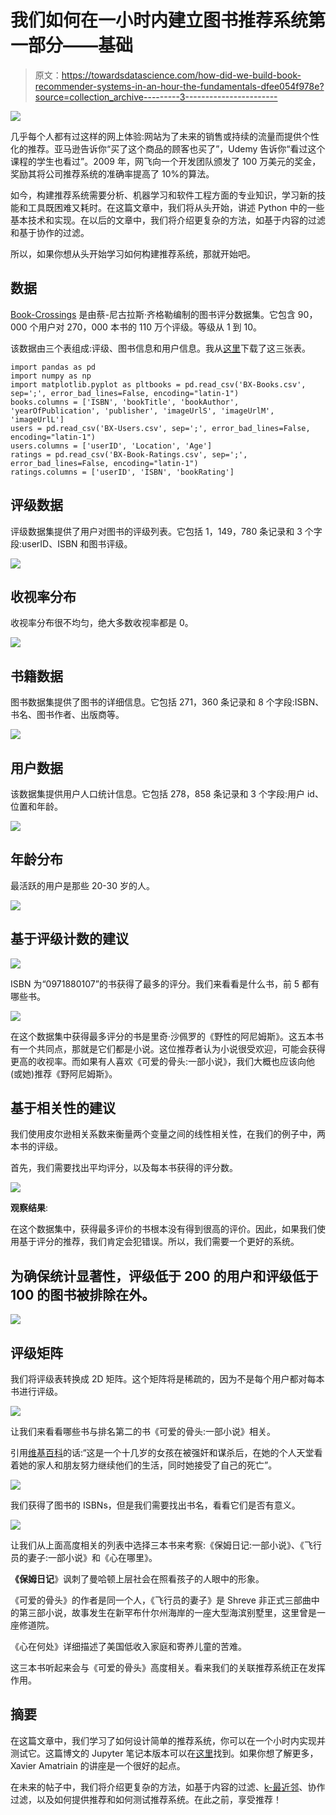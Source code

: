 # 我们如何在一小时内建立图书推荐系统第一部分——基础

> 原文：<https://towardsdatascience.com/how-did-we-build-book-recommender-systems-in-an-hour-the-fundamentals-dfee054f978e?source=collection_archive---------3----------------------->

![](img/a9fe570a4594cb5c6ac4308a057a7a39.png)

几乎每个人都有过这样的网上体验:网站为了未来的销售或持续的流量而提供个性化的推荐。亚马逊告诉你“买了这个商品的顾客也买了”，Udemy 告诉你“看过这个课程的学生也看过”。2009 年，网飞向一个开发团队颁发了 100 万美元的奖金，奖励其将公司推荐系统的准确率提高了 10%的算法。

如今，构建推荐系统需要分析、机器学习和软件工程方面的专业知识，学习新的技能和工具既困难又耗时。在这篇文章中，我们将从头开始，讲述 Python 中的一些基本技术和实现。在以后的文章中，我们将介绍更复杂的方法，如基于内容的过滤和基于协作的过滤。

所以，如果你想从头开始学习如何构建推荐系统，那就开始吧。

## 数据

[Book-Crossings](http://www2.informatik.uni-freiburg.de/~cziegler/BX/) 是由蔡-尼古拉斯·齐格勒编制的图书评分数据集。它包含 90，000 个用户对 270，000 本书的 110 万个评级。等级从 1 到 10。

该数据由三个表组成:评级、图书信息和用户信息。我从[这里](http://www2.informatik.uni-freiburg.de/~cziegler/BX/)下载了这三张表。

```
import pandas as pd
import numpy as np
import matplotlib.pyplot as pltbooks = pd.read_csv('BX-Books.csv', sep=';', error_bad_lines=False, encoding="latin-1")
books.columns = ['ISBN', 'bookTitle', 'bookAuthor', 'yearOfPublication', 'publisher', 'imageUrlS', 'imageUrlM', 'imageUrlL']
users = pd.read_csv('BX-Users.csv', sep=';', error_bad_lines=False, encoding="latin-1")
users.columns = ['userID', 'Location', 'Age']
ratings = pd.read_csv('BX-Book-Ratings.csv', sep=';', error_bad_lines=False, encoding="latin-1")
ratings.columns = ['userID', 'ISBN', 'bookRating']
```

## 评级数据

评级数据集提供了用户对图书的评级列表。它包括 1，149，780 条记录和 3 个字段:userID、ISBN 和图书评级。

![](img/fd9b0bcf3079b3239576c5303a44836a.png)

## 收视率分布

收视率分布很不均匀，绝大多数收视率都是 0。

![](img/8e03ac6d931aa6f8a4ade8223e05bd4e.png)

## 书籍数据

图书数据集提供了图书的详细信息。它包括 271，360 条记录和 8 个字段:ISBN、书名、图书作者、出版商等。

![](img/e51943e8dd5312e235e91dc2eceba82a.png)

## 用户数据

该数据集提供用户人口统计信息。它包括 278，858 条记录和 3 个字段:用户 id、位置和年龄。

![](img/7a68e902e6e9695bbea1ca83154a911a.png)

## 年龄分布

最活跃的用户是那些 20-30 岁的人。

![](img/e3a17e9720ca5540284bfd0543925721.png)

## 基于评级计数的建议

![](img/81840b2da8ffd80e97a692b5c2079c0a.png)

ISBN 为“0971880107”的书获得了最多的评分。我们来看看是什么书，前 5 都有哪些书。

![](img/03f0d401140c0a3aa675f8efb3185260.png)

在这个数据集中获得最多评分的书是里奇·沙佩罗的《野性的阿尼姆斯》。这五本书有一个共同点，那就是它们都是小说。这位推荐者认为小说很受欢迎，可能会获得更高的收视率。而如果有人喜欢《可爱的骨头:一部小说》，我们大概也应该向他(或她)推荐《野阿尼姆斯》。

## 基于相关性的建议

我们使用皮尔逊相关系数来衡量两个变量之间的线性相关性，在我们的例子中，两本书的评级。

首先，我们需要找出平均评分，以及每本书获得的评分数。

![](img/fa7f79f21783b0dd1b79b7a2c859389f.png)

**观察结果**:

在这个数据集中，获得最多评价的书根本没有得到很高的评价。因此，如果我们使用基于评分的推荐，我们肯定会犯错误。所以，我们需要一个更好的系统。

## 为确保统计显著性，评级低于 200 的用户和评级低于 100 的图书被排除在外。

![](img/1fbed890076350e59b65367125f3f520.png)

## 评级矩阵

我们将评级表转换成 2D 矩阵。这个矩阵将是稀疏的，因为不是每个用户都对每本书进行评级。

![](img/65879ac99936c6b1011f9d8eb9c89a2e.png)

让我们来看看哪些书与排名第二的书《可爱的骨头:一部小说》相关。

引用[维基百科](https://en.wikipedia.org/wiki/The_Lovely_Bones)的话:“这是一个十几岁的女孩在被强奸和谋杀后，在她的个人天堂看着她的家人和朋友努力继续他们的生活，同时她接受了自己的死亡”。

![](img/569dd33537c6a5be8dd03b2c3d7c9fad.png)

我们获得了图书的 ISBNs，但是我们需要找出书名，看看它们是否有意义。

![](img/e04654a5ca4b08aa007a7a0a795e9712.png)

让我们从上面高度相关的列表中选择三本书来考察:《保姆日记:一部小说》、《飞行员的妻子:一部小说》和《心在哪里》。

**《保姆日记**》讽刺了曼哈顿上层社会在照看孩子的人眼中的形象。

《可爱的骨头》的作者是同一个人，《飞行员的妻子》是 Shreve 非正式三部曲中的第三部小说，故事发生在新罕布什尔州海岸的一座大型海滨别墅里，这里曾是一座修道院。

《心在何处》详细描述了美国低收入家庭和寄养儿童的苦难。

这三本书听起来会与《可爱的骨头》高度相关。看来我们的关联推荐系统正在发挥作用。

## 摘要

在这篇文章中，我们学习了如何设计简单的推荐系统，你可以在一个小时内实现并测试它。这篇博文的 Jupyter 笔记本版本可以在[这里](https://github.com/susanli2016/Machine-Learning-with-Python/blob/master/Recommender%20Systems%20-%20The%20Fundamentals.ipynb)找到。如果你想了解更多，Xavier Amatriain 的讲座是一个很好的起点。

在未来的帖子中，我们将介绍更复杂的方法，如基于内容的过滤、[k-最近邻](https://medium.com/towards-data-science/how-did-we-build-book-recommender-systems-in-an-hour-part-2-k-nearest-neighbors-and-matrix-c04b3c2ef55c)、协作过滤，以及如何提供推荐和如何测试推荐系统。在此之前，享受推荐！